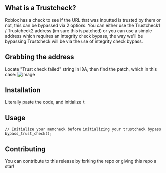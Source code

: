 ## What is a Trustcheck?
Roblox has a check to see if the URL that was inputted is trusted by them or not, this can be bypassed via 2 options.
You can either use the Trustcheck1 / Trustcheck2 address (im sure this is patched) or you can use a simple address which requires an integrity check bypass, the way we'll be bypassing Trustcheck will be via the use of integrity check bypass.

## Grabbing the address
Locate "Trust check failed" string in IDA, then find the patch, which in this case:
![image](https://user-images.githubusercontent.com/68111233/143783856-a65484bb-72c0-4bb0-bc6c-2a10ad71ca37.png)

## Installation
Literally paste the code, and initialize it

## Usage
```
// Initialize your memcheck before initializing your trustcheck bypass
bypass_trust_check();
```

## Contributing
You can contribute to this release by forking the repo or giving this repo a star!
